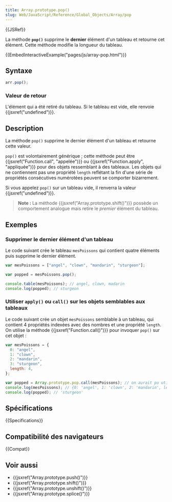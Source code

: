 ```yaml
---
title: Array.prototype.pop()
slug: Web/JavaScript/Reference/Global_Objects/Array/pop
---
```


{{JSRef}}

La méthode **`pop()`** supprime le **dernier** élément d'un tableau et retourne cet élément. Cette méthode modifie la longueur du tableau.

{{EmbedInteractiveExample("pages/js/array-pop.html")}}

## Syntaxe

```js
arr.pop();
```

### Valeur de retour

L'élément qui a été retiré du tableau. Si le tableau est vide, elle renvoie {{jsxref("undefined")}}.

## Description

La méthode `pop()` supprime le dernier élément d'un tableau et retourne cette valeur.

`pop()` est volontairement générique ; cette méthode peut être {{jsxref("Function.call", "appelée")}} ou {{jsxref("Function.apply", "appliquée")}} pour des objets ressemblant à des tableaux. Les objets qui ne contiennent pas une propriété `length` reflétant la fin d'une série de propriétés consécutives numérotées peuvent se comporter bizarrement.

Si vous appelez `pop()` sur un tableau vide, il renverra la valeur {{jsxref("undefined")}}.

> **Note :** La méthode {{jsxref("Array.prototype.shift()")}} possède un comportement analogue mais retire le _premier_ élément du tableau.

## Exemples

### Supprimer le dernier élément d'un tableau

Le code suivant crée le tableau `mesPoissons` qui contient quatre éléments puis supprime le dernier élément.

```js
var mesPoissons = ["angel", "clown", "mandarin", "sturgeon"];

var popped = mesPoissons.pop();

console.table(mesPoissons); // angel, clown, madarin
console.log(popped); // sturgeon
```

### Utiliser `apply()` ou `call()` sur les objets semblables aux tableaux

Le code suivant crée un objet `mesPoissons` semblable à un tableau, qui contient 4 propriétés indexées avec des nombres et une propriété `length`. On utilise la méthode {{jsxref("Function.call()")}} pour invoquer `pop()` sur cet objet :

```js
var mesPoissons = {
  0: "angel",
  1: "clown",
  2: "mandarin",
  3: "sturgeon",
  length: 4,
};

var popped = Array.prototype.pop.call(mesPoissons); // on aurait pu utiliser apply()
console.log(mesPoissons); // {0: 'angel', 1: 'clown', 2: 'mandarin', length: 3}
console.log(popped); // 'sturgeon'
```

## Spécifications

{{Specifications}}

## Compatibilité des navigateurs

{{Compat}}

## Voir aussi

- {{jsxref("Array.prototype.push()")}}
- {{jsxref("Array.prototype.shift()")}}
- {{jsxref("Array.prototype.unshift()")}}
- {{jsxref("Array.prototype.splice()")}}

